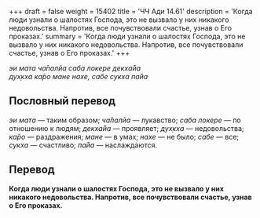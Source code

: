 +++
draft = false
weight = 15402
title = 'ЧЧ Ади 14.61'
description = 'Когда люди узнали о шалостях Господа, это не вызвало у них никакого недовольства. Напротив, все почувствовали счастье, узнав о Его проказах.'
summary = 'Когда люди узнали о шалостях Господа, это не вызвало у них никакого недовольства. Напротив, все почувствовали счастье, узнав о Его проказах.'
+++

_эи мата ча̄палйа саба локере декха̄йа  
дух̣кха ка̄ро мане нахе, сабе сукха па̄йа_

## Пословный перевод

_эи_ _мата_ — таким образом; _ча̄палйа_ — лукавство; _саба_ _локере_ — по отношению к людям; _декха̄йа_ — проявляет; _дух̣кха_ — недовольства; _ка̄ро_ — раздражения; _мане_ — в умах; _нахе_ — не было; _сабе_ — все; _сукха_ — счастливо; _па̄йа_ — наслаждаются.

## Перевод

**Когда люди узнали о шалостях Господа, это не вызвало у них никакого недовольства. Напротив, все почувствовали счастье, узнав о Его проказах.**
